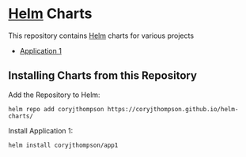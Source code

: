 # [Helm](https://helm.sh) Charts

This repository contains [Helm](https://helm.sh) charts for various projects

* [Application 1](charts/app1/)

## Installing Charts from this Repository

Add the Repository to Helm:

    helm repo add coryjthompson https://coryjthompson.github.io/helm-charts/

Install Application 1:

    helm install coryjthompson/app1
